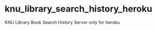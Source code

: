 knu_library_search_history_heroku
=================================

KNU Library Book Search History Server only for heroku 
